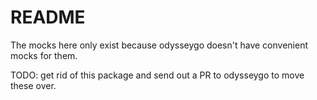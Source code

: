 # README

The mocks here only exist because odysseygo doesn't have convenient mocks for them.

TODO: get rid of this package and send out a PR to odysseygo to move these over.
